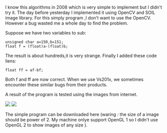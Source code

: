 I know this algorithms in 2008 which is very simple to implement but I didn't try it. The day before yesterday I implemented it using OpenCV and SOIL image library.
For this simply program ,I don't want to use the OpenCV. However a bug wasted me a whole day to find the problem.

Suppose we have two variables to sub:
```
unsigned char a=150,b=151;
float f = (float)a-(float)b; 
```
The result is about hundreds,it is very strange.
Finally I added these code liens:
```float af= (float)a; float bf = (float)b; 
float ff = af-bf;
```
Both f and ff are now correct. When we use Vs201x, we sometimes encounter these similar bugs from their products.  

A  result of the program is tested using the images from internet.

![](http://hwdong.com/prog_images/1.jpg)  ![](http://hwdong.com/prog_images/2.jpg)

The simple program can be downloaded here (waring : the size of a image should be power of 2. 
My machine onlye support OpenGL 1 so I didn't use OpenGL 2 to show images of any size ). 
